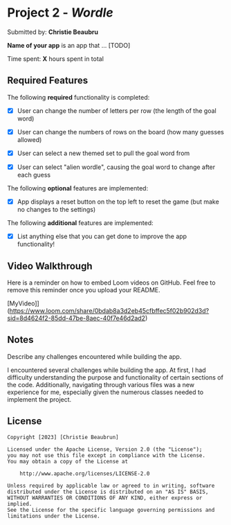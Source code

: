 # Project 2 - *Wordle*

Submitted by: **Christie Beaubru**

**Name of your app** is an app that ... [TODO] 

Time spent: **X** hours spent in total

## Required Features

The following **required** functionality is completed:

- [X] User can change the number of letters per row (the length of the goal word)
- [X] User can change the numbers of rows on the board (how many guesses allowed)
- [X] User can select a new themed set to pull the goal word from
- [X] User can select "alien wordle", causing the goal word to change after each guess


The following **optional** features are implemented:

- [X] App displays a reset button on the top left to reset the game (but make no changes to the settings)

The following **additional** features are implemented:

- [X] List anything else that you can get done to improve the app functionality!

## Video Walkthrough

Here is a reminder on how to embed Loom videos on GitHub. Feel free to remove this reminder once you upload your README. 

[MyVideo]](https://www.loom.com/share/0bdab8a3d2eb45cfbffec5f02b902d3d?sid=8d4624f2-85dd-47be-8aec-40f7e46d2ad2)

## Notes

Describe any challenges encountered while building the app.

I encountered several challenges while building the app. At first, I had difficulty understanding the purpose and functionality of certain sections of the code. Additionally, navigating through various files was a new experience for me, especially given the numerous classes needed to implement the project.

## License

    Copyright [2023] [Christie Beaubrun]

    Licensed under the Apache License, Version 2.0 (the "License");
    you may not use this file except in compliance with the License.
    You may obtain a copy of the License at

        http://www.apache.org/licenses/LICENSE-2.0

    Unless required by applicable law or agreed to in writing, software
    distributed under the License is distributed on an "AS IS" BASIS,
    WITHOUT WARRANTIES OR CONDITIONS OF ANY KIND, either express or implied.
    See the License for the specific language governing permissions and
    limitations under the License.
